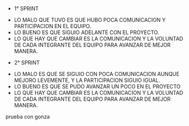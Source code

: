 * 1° SPRINT
- LO MALO QUE TUVO ES QUE HUBO POCA COMUNICACION Y PARTICIPACION EN EL EQUIPO.
- LO BUENO ES QUE SIGUIO ADELANTE CON EL PROYECTO.
- LO QUE HAY QUE CAMBIAR ES LA COMUNICACION Y LA VOLUNTAD DE CADA INTEGRANTE DEL EQUIPO PARA AVANZAR DE MEJOR MANERA.

* 2° SPRINT
- LO MALO ES QUE SE SIGUIO CON POCA COMUNICACION AUNQUE MEJORO LEVEMENTE, Y LA PARTICIPACION SIGUIO IGUAL.
- LO BUENO ES QUE SE PUDO AVANZAR UN POCO EN EL PROYECTO
- LO QUE HAY QUE CAMBIAR ES LA COMUNICACION Y LA VOLUNTAD DE CADA INTEGRANTE DEL EQUIPO PARA AVANZAR DE MEJOR MANERA.

prueba con gonza